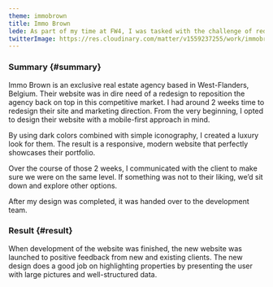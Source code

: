 ```yaml
---
theme: immobrown
title: Immo Brown
lede: As part of my time at FW4, I was tasked with the challenge of redesigning the online identity of real estate broker, Immo Brown.
twitterImage: https://res.cloudinary.com/matter/v1559237255/work/immobrown/twitterCard.png
---
```

### Summary {#summary}
Immo Brown is an exclusive real estate agency based in West-Flanders, Belgium. Their website was in dire need of a redesign to reposition the agency back on top in this competitive market. I had around 2 weeks time to redesign their site and marketing direction. From the very beginning, I opted to design their website with a mobile-first approach in mind.

By using dark colors combined with simple iconography, I created a luxury look for them. The result is a responsive, modern website that perfectly showcases their portfolio.

Over the course of those 2 weeks, I communicated with the client to make sure we were on the same level. If something was not to their liking, we’d sit down and explore other options. 

After my design was completed, it was handed over to the development team.

### Result {#result}
When development of the website was finished, the new website was launched to positive feedback from new and existing clients. The new design does a good job on highlighting properties by presenting the user with large pictures and well-structured data.